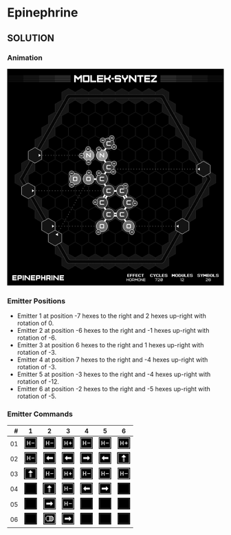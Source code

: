 # Epinephrine

## SOLUTION

### Animation

![Solution](./../gifs/19/SOLUTION.gif)

### Emitter Positions

- Emitter 1 at position -7 hexes to the right and 2 hexes up-right with rotation of 0.
- Emitter 2 at position -6 hexes to the right and -1 hexes up-right with rotation of -6.
- Emitter 3 at position 6 hexes to the right and 1 hexes up-right with rotation of -3.
- Emitter 4 at position 7 hexes to the right and -4 hexes up-right with rotation of -3.
- Emitter 5 at position -3 hexes to the right and -4 hexes up-right with rotation of -12.
- Emitter 6 at position -2 hexes to the right and -5 hexes up-right with rotation of -5.

### Emitter Commands

|  # | 1                                                     | 2                                                                 | 3                                                                 | 4                                                                 | 5                                                                 | 6                                                     |
|---:|:-----------------------------------------------------:|:-----------------------------------------------------------------:|:-----------------------------------------------------------------:|:-----------------------------------------------------------------:|:-----------------------------------------------------------------:|:-----------------------------------------------------:|
| 01 | ![REMOVE_H_ATOM](./../instructions/REMOVE_H_ATOM.png) | ![REMOVE_H_ATOM](./../instructions/REMOVE_H_ATOM.png)             | ![ADD_H_ATOM](./../instructions/ADD_H_ATOM.png)                   | ![REMOVE_H_ATOM](./../instructions/REMOVE_H_ATOM.png)             | ![REMOVE_H_ATOM](./../instructions/REMOVE_H_ATOM.png)             | ![ADD_H_ATOM](./../instructions/ADD_H_ATOM.png)       |
| 02 | ![REMOVE_H_ATOM](./../instructions/REMOVE_H_ATOM.png) | ![SLIDE_EMITTER_LEFT](./../instructions/SLIDE_EMITTER_LEFT.png)   | ![SLIDE_EMITTER_LEFT](./../instructions/SLIDE_EMITTER_LEFT.png)   | ![SLIDE_EMITTER_RIGHT](./../instructions/SLIDE_EMITTER_RIGHT.png) | ![SLIDE_EMITTER_LEFT](./../instructions/SLIDE_EMITTER_LEFT.png)   | ![PUSH_TARGET](./../instructions/PUSH_TARGET.png)     |
| 03 | ![PUSH_TARGET](./../instructions/PUSH_TARGET.png)     | ![REMOVE_H_ATOM](./../instructions/REMOVE_H_ATOM.png)             | ![ADD_H_ATOM](./../instructions/ADD_H_ATOM.png)                   | ![REMOVE_H_ATOM](./../instructions/REMOVE_H_ATOM.png)             | ![REMOVE_H_ATOM](./../instructions/REMOVE_H_ATOM.png)             | ![REMOVE_H_ATOM](./../instructions/REMOVE_H_ATOM.png) |
| 04 | ![NONE](./../instructions/NONE.png)                   | ![PUSH_TARGET](./../instructions/PUSH_TARGET.png)                 | ![REMOVE_H_ATOM](./../instructions/REMOVE_H_ATOM.png)             | ![SLIDE_EMITTER_LEFT](./../instructions/SLIDE_EMITTER_LEFT.png)   | ![SLIDE_EMITTER_RIGHT](./../instructions/SLIDE_EMITTER_RIGHT.png) | ![NONE](./../instructions/NONE.png)                   |
| 05 | ![NONE](./../instructions/NONE.png)                   | ![SLIDE_EMITTER_RIGHT](./../instructions/SLIDE_EMITTER_RIGHT.png) | ![REMOVE_H_ATOM](./../instructions/REMOVE_H_ATOM.png)             | ![NONE](./../instructions/NONE.png)                               | ![NONE](./../instructions/NONE.png)                               | ![NONE](./../instructions/NONE.png)                   |
| 06 | ![NONE](./../instructions/NONE.png)                   | ![OUTPUT_TARGET](./../instructions/OUTPUT_TARGET.png)             | ![SLIDE_EMITTER_RIGHT](./../instructions/SLIDE_EMITTER_RIGHT.png) | ![NONE](./../instructions/NONE.png)                               | ![NONE](./../instructions/NONE.png)                               | ![NONE](./../instructions/NONE.png)                   |

